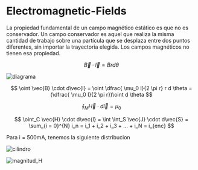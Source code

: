 # Electromagnetic-Fields

La propiedad fundamental de un campo magnético estático es que no es conservador. Un campo conservador es aquel que realiza la misma cantidad de trabajo sobre una partícula que se desplaza entre dos puntos diferentes, sin importar la trayectoria elegida. Los campos magnéticos no tienen esa propiedad.

$$  \vec{B} \cdot \vec{l} = B r d \theta$$

![diagrama](https://github.com/M-O-R-P-H-E-U-S/Electromagnetic-Fields/blob/main/diagrama.jpeg) 

$$ \oint \vec{B}  \cdot d\vec{l}  =  \oint \dfrac{ \mu_0 I}{2 \pi r} r d \theta = (\dfrac{ \mu_0 I}{2 \pi r})\oint  d \theta $$

$$ \oint_M \vec{H} \cdot d\vec{l} = \mu_0 $$

$$ \oint_C  \vec{H} \cdot d\vec{l} = \int \int_S \vec{J} \cdot d\vec{S} = \sum_{i = 0}^{N} i_n = i_1 + i_2 + i_3 + ... + i_N = i_{enc} $$

Para i = 500mA, tenemos la siguiente distribucion

![cilindro](https://github.com/M-O-R-P-H-E-U-S/Electromagnetic-Fields/blob/main/cilindro.jpeg) 

![magnitud_H](https://github.com/M-O-R-P-H-E-U-S/Electromagnetic-Fields/blob/main/magnitud_H.jpeg) 











